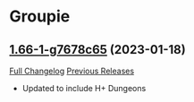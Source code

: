 # Groupie

## [1.66-1-g7678c65](https://github.com/Gogo1951/Groupie/tree/7678c6531c958ec5b86d1f57315ccfb9c221d33c) (2023-01-18)
[Full Changelog](https://github.com/Gogo1951/Groupie/compare/1.66...7678c6531c958ec5b86d1f57315ccfb9c221d33c) [Previous Releases](https://github.com/Gogo1951/Groupie/releases)

- Updated to include H+ Dungeons  